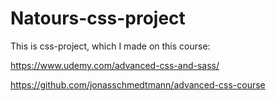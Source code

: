 # Natours-css-project
This is css-project, which I made on this course:

https://www.udemy.com/advanced-css-and-sass/

https://github.com/jonasschmedtmann/advanced-css-course
